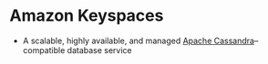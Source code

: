 
# Amazon Keyspaces
- A scalable, highly available, and managed [Apache Cassandra](../../3_Databases/11_WideColumn-Databases/ApacheCasandra.md)–compatible database service 